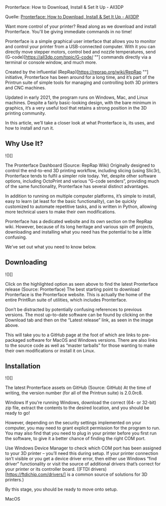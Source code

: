 Pronterface: How to Download, Install & Set It Up - All3DP

Quelle: [Pronterface: How to Download, Install & Set It Up - All3DP](https://all3dp.com/2/pronterface-how-to-download-install-and-set-it-up/ "")

Want more control of your printer? Read along as we download and install Pronterface. You'll be giving immediate commands in no time!

Pronterface is a simple graphical user interface that allows you to monitor and control your printer from a USB-connected computer. 
With it you can directly move stepper motors, control bed and nozzle temperatures, send (G-code)[https://all3dp.com/topic/G-code/ ""] commands directly via a terminal or console window, and much more.

Created by the influential (RepRap)[https://reprap.org/wiki/RepRap ""] initiative, Pronterface has been around for a long time, and it’s part of the Printrun suite of simple tools for managing and controlling both 3D printers and CNC machines.

Updated in early 2021, the program runs on Windows, Mac, and Linux machines. 
Despite a fairly basic-looking design, with the bare minimum in graphics, it’s a very useful tool that retains a strong position in the 3D printing community.

In this article, we’ll take a closer look at what Pronterface is, its uses, and how to install and run it.  


## Why Use It?

!()[]

The Pronterface Dashboard (Source: RepRap Wiki)
Originally designed to control the end-to-end 3D printing workflow, including slicing (using Slic3r), Pronterface tends to fulfil a simpler role today. Yet, despite other software options, including OctoPrint and various “G-code senders”, providing much of the same functionality, Pronterface has several distinct advantages.

In addition to running on multiple computer platforms, it’s simple to install, easy to learn (at least for the basic functionality), can be quickly customized to automate repetitive tasks, and is written in Python, allowing more technical users to make their own modifications.

Pronterface has a dedicated website and its own section on the RepRap wiki. However, because of its long heritage and various spin off projects, downloading and installing what you need has the potential to be a little confusing.

We’ve set out what you need to know below.

## Downloading  

!()[]

Click on the highlighted option as seen above to find the latest Pronterface release (Source: Pronterface)
The best starting point to download Pronterface is the Pronterface website. This is actually the home of the entire PrintRun suite of utilities, which includes Pronterface.

Don’t be distracted by potentially confusing references to previous versions. The most up-to-date software can be found by clicking on the Download tab and then on the “Latest release” link, as seen in the image above.

This will take you to a GitHub page at the foot of which are links to pre-packaged software for MacOS and Windows versions. There are also links to the source code as well as “master tarballs” for those wanting to make their own modifications or install it on Linux. 

## Installation


!()[]

The latest Pronterface assets on GitHub (Source: GitHub)
At the time of writing, the version number (for all of the Printrun suite) is  2.0.0rc8.

Windows
If you’re running Windows, download the correct (64- or 32-bit) zip file, extract the contents to the desired location, and you should be ready to go!

However, depending on the security settings implemented on your computer, you may need to grant explicit permission for the program to run. You may also find that you need to plug in your printer before you first run the software, to give it a better chance of finding the right COM port.

Use Windows Device Manager to check which COM port has been assigned to your 3D printer – you’ll need this during setup. 
If your printer connection isn’t visible or you get a device driver error, then either use Windows “find driver” functionality or visit the source of additional drivers that’s correct for your printer or its controller board. 
((FTDI drivers)[https://ftdichip.com/drivers/] is a common source of solutions for 3D printers.)

By this stage, you should be ready to move onto setup.

MacOS
